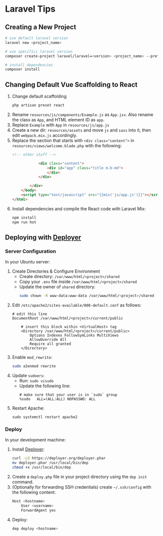 # Laravel Tips

## Creating a New Project
``` sh
# use default laravel version
laravel new <project_name>

# use specifici laravel version
composer create-project laravel/laravel=<version> <project_name> --prefer-dist

# install dependencies
composer install
```

## Changing Default Vue Scaffolding to React
 1. Change default scaffolding
    ``` sh
    php artisan preset react
    ```
 2. Rename `resources/js/components/Example.js` as `App.jsx`. Also rename the class as `App`, and HTML element ID as `app`.
 3. Replace `Example` with `App` in `resources/js/app.js`
 4. Create a new dir: `resources/assets` and move `js` and `sass` into it, then edit `webpack.mix.js` accordingly.
 5. Replace the section that starts with `<div class="content">` in `resources/views/welcome.blade.php` with the following:
    ``` html
    <!-- other stuff -->

                <div class="content">
                    <div id="app" class="title m-b-md">
                    </div>
                </div>

            </div>
        </body>
        <script type="text/javascript" src="{{mix('js/app.js')}}"></script>
    </html>
    ```
 6. Install dependencies and compile the React code with Laravel Mix:
    ``` sh
    npm install
    npm run hot
    ``` 
    
## Deploying with [Deployer](https://deployer.org/)
### Server Configuration
In your Ubuntu server:
 1. Create Directories & Configure Environment
    - Create directory: `/var/www/html/<project>/shared`
    - Copy your `.env` file inside `/var/www/html/<project>/shared`
    - Update the owner of `shared` directory:
        ```sh
        sudo chown -R www-data:www-data /var/www/html/<project>/shared
        ```
 2. Edit `/etc/apache2/sites-available/000-default.conf` as follows: 
    ``` con
    # edit this line
    DocumentRoot /var/www/html/<project>/current/public

        # insert this block within <VirtualHost> tag
        <Directory /var/www/html/<project>/current/public>
            Options Indexes FollowSymLinks MultiViews
            AllowOverride All
            Require all granted
        </Directory>
    ```
 3. Enable `mod_rewrite`:
    ``` sh
    sudo a2enmod rewrite
    ```
 4. Update `sudoers`:
    - Run: `sudo visudo`
    - Update the following line:
        ``` 
        # make sure that your user is in `sudo` group
        %sudo   ALL=(ALL:ALL) NOPASSWD: ALL
        ```
 5. Restart Apache: 
    ```
    sudo systemctl restart apache2
    ```

### Deploy
In your development machine:
 1. Install [Deployer](https://deployer.org/):
    ``` sh
    curl -LO https://deployer.org/deployer.phar
    mv deployer.phar /usr/local/bin/dep
    chmod +x /usr/local/bin/dep 
    ```
 2. Create a `deploy.php` file in your project directory using the `dep init` command.
 3. (Optionally for forwarding SSH credentials) create `~/.ssh/config` with the following content:
    ``` sh
    Host <hostname>
        User <username>
        ForwardAgent yes
    ```
 4. Deploy:
    ```sh
    dep deploy <hostname>
    ```

